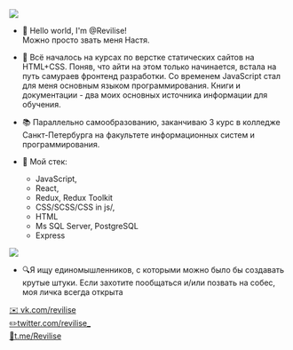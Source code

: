  <img src="https://www.codewars.com/users/Revilise/badges/small"/>

- 👋 Hello world, I'm @Revilise!          
Можно просто звать меня Настя.

- 🌱 Всё началось на курсах по верстке статических сайтов на HTML+CSS. Поняв, что айти на этом только начинается, встала на путь самураев фронтенд разработки. Со временем JavaScript стал для меня основным языком программирования. Книги и документации - два моих основных источника информации для обучения.
- 📚 Параллельно самообразованию, заканчиваю 3 курс в колледже Санкт-Петербурга на факультете информационных систем и программирования.
- 💾 Мой стек:
  - JavaScript,  
  - React,
  - Redux, Redux Toolkit
  - CSS/SCSS/CSS in js/,
  - HTML
  - Ms SQL Server, PostgreSQL
  - Express

<img src="https://img.shields.io/badge/Ask%20me-anything-1abc9c.svg"/>

- 🔍Я ищу единомышленников, с которыми можно было бы создавать крутые штуки.
Если захотите пообщаться и/или позвать на собес, моя личка всегда открыта 

<a target="_blank" href="https://vk.com/revilise">✉️ vk.com/revilise </a><br/>
<a target="_blank" href="https://twitter.com/revilise_">✏️twitter.com/revilise_</a><br/>
<a target="_blank" href="https://t.me/Revilise">💬t.me/Revilise</a>
